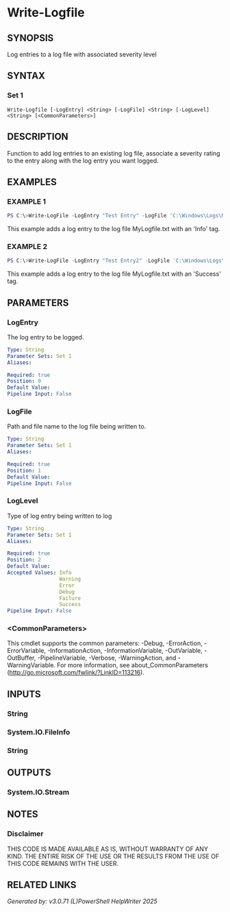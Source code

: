 ﻿# Write-Logfile

## SYNOPSIS
Log entries to a log file with associated severity level

## SYNTAX

### Set 1
```
Write-Logfile [-LogEntry] <String> [-LogFile] <String> [-LogLevel] <String> [<CommonParameters>]
```

## DESCRIPTION
Function to add log entries to an existing log file, associate a severity rating to the entry along with the log entry you want logged.

## EXAMPLES

### EXAMPLE 1

```powershell
PS C:\>Write-LogFile -LogEntry "Test Entry" -LogFile 'C:\Windows\Logs\MyLogfile.txt' -LogLevel Info
```

This example adds a log entry to the log file MyLogfile.txt with an 'Info' tag.

### EXAMPLE 2

```powershell
PS C:\>Write-LogFile -LogEntry "Test Entry2" -LogFile 'C:\Windows\Logs\MyLogfile.txt' -LogLevel Success
```

This example adds a log entry to the log file MyLogfile.txt with an 'Success' tag.

## PARAMETERS

### LogEntry
The log entry to be logged.

```yaml
Type: String
Parameter Sets: Set 1
Aliases: 

Required: true
Position: 0
Default Value: 
Pipeline Input: False
```

### LogFile
Path and file name to the log file being written to.

```yaml
Type: String
Parameter Sets: Set 1
Aliases: 

Required: true
Position: 1
Default Value: 
Pipeline Input: False
```

### LogLevel
Type of log entry being written to log

```yaml
Type: String
Parameter Sets: Set 1
Aliases: 

Required: true
Position: 2
Default Value: 
Accepted Values: Info
                 Warning
                 Error
                 Debug
                 Failure
                 Success
Pipeline Input: False
```

### \<CommonParameters\>
This cmdlet supports the common parameters: -Debug, -ErrorAction, -ErrorVariable, -InformationAction, -InformationVariable, -OutVariable, -OutBuffer, -PipelineVariable, -Verbose, -WarningAction, and -WarningVariable. For more information, see about_CommonParameters (http://go.microsoft.com/fwlink/?LinkID=113216).

## INPUTS

### String


### System.IO.FileInfo


### String


## OUTPUTS

### System.IO.Stream


## NOTES

### Disclaimer
THIS CODE IS MADE AVAILABLE AS IS, WITHOUT WARRANTY OF ANY KIND. THE ENTIRE RISK OF THE USE OR THE RESULTS FROM THE USE OF THIS CODE REMAINS WITH THE USER.

## RELATED LINKS


*Generated by: v3.0.71 (L)PowerShell HelpWriter 2025*
